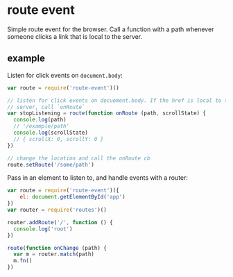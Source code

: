 # route event

Simple route event for the browser. Call a function with a path whenever someone clicks a link that is local to the server.

## example

Listen for click events on `document.body`: 

```js
var route = require('route-event')()

// listen for click events on docuement.body. If the href is local to the
// server, call `onRoute`
var stopListening = route(function onRoute (path, scrollState) {
  console.log(path)
  // '/example/path'
  console.log(scrollState)
  // { scrollX: 0, scrollY: 0 }
})

// change the location and call the onRoute cb
route.setRoute('/some/path')
```

Pass in an element to listen to, and handle events with a router:
```js
var route = require('route-event')({
    el: document.getElementById('app')
})
var router = require('routes')()

router.addRoute('/', function () {
  console.log('root')
})

route(function onChange (path) {
  var m = router.match(path)
  m.fn()
})
```
